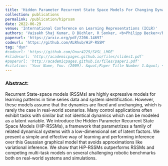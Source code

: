 ```yaml
---
title: 'Hidden Parameter Recurrent State Space Models For Changing Dynamics Scenarios'
collection: publications
permalink: /publication/hiprssm
date: 2022-06-29
venue: 'International Conference on Learning Representations (ICLR)'
authors: 'Vaisakh Shaj Kumar, D Büchler, R Sonker, <b>Philipp Becker</b>, Gerhard Neumann'
paperurl: 'https://arxiv.org/pdf/2206.14697'
codeurl: 'https://github.com/ALRhub/HiP-RSSM'
tag: "dyn"
#codeurl: 'https://github.com/Onur4229/SVSL_LMOE'
#slidesurl: 'http://academicpages.github.io/files/slides1.pdf'
#paperurl: 'http://academicpages.github.io/files/paper1.pdf'
#citation: 'Your Name, You. (2009). &quot;Paper Title Number 1.&quot; <i>Journal 1</i>. 1(1).'
---
```


<p>
<h3> Abstract: </h3>
Recurrent State-space models (RSSMs) are highly expressive models for learning patterns in time series data and system identification. However, these models assume that the dynamics are fixed and unchanging, which is rarely the case in real-world scenarios. Many control applications often exhibit tasks with similar but not identical dynamics which can be modeled as a latent variable. We introduce the Hidden Parameter Recurrent State Space Models (HiP-RSSMs), a framework that parametrizes a family of related dynamical systems with a low-dimensional set of latent factors. We present a simple and effective way of learning and performing inference over this Gaussian graphical model that avoids approximations like variational inference. We show that HiP-RSSMs outperforms RSSMs and competing multi-task models on several challenging robotic benchmarks both on real-world systems and simulations.
</p>